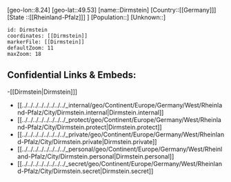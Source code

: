﻿---
location: [49.53,8.24]
mapzoom: [7,12] 
mapmarker: city 
type: City
tags:
- geo/City


SpocWebEntityId: 29808
isDeleted: false
confidential: public

---
[geo-lon::8.24]
[geo-lat::49.53]
[name::Dirmstein]
[Country::[[Germany]]]
[State ::[[Rheinland-Pfalz]]] ]
[Population::]
[Unknown::]


```leaflet
id: Dirmstein
coordinates: [[Dirmstein]]
markerFile: [[Dirmstein]]
defaultZoom: 11 
maxZoom: 18
```


## Confidential Links & Embeds: 
-[[Dirmstein|Dirmstein]]] 
- [[../../../../../../../../_internal/geo/Continent/Europe/Germany/West/Rheinland-Pfalz/City/Dirmstein.internal|Dirmstein.internal]] 
- [[../../../../../../../../_protect/geo/Continent/Europe/Germany/West/Rheinland-Pfalz/City/Dirmstein.protect|Dirmstein.protect]] 
- [[../../../../../../../../_private/geo/Continent/Europe/Germany/West/Rheinland-Pfalz/City/Dirmstein.private|Dirmstein.private]] 
- [[../../../../../../../../_personal/geo/Continent/Europe/Germany/West/Rheinland-Pfalz/City/Dirmstein.personal|Dirmstein.personal]] 
- [[../../../../../../../../_secret/geo/Continent/Europe/Germany/West/Rheinland-Pfalz/City/Dirmstein.secret|Dirmstein.secret]] 

